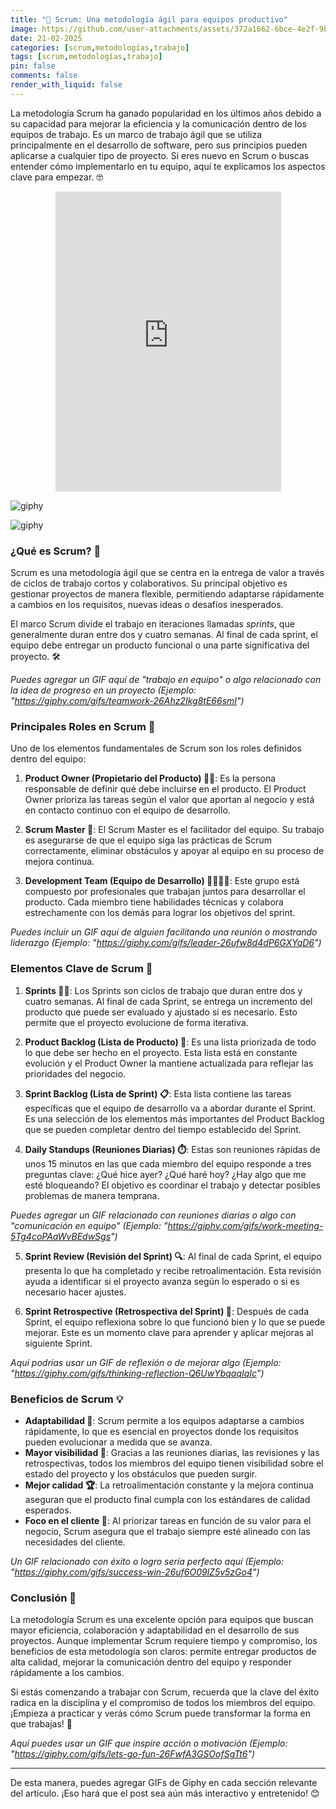 ```yaml
---
title: "🚀 Scrum: Una metodología ágil para equipos productivo"
image: https://github.com/user-attachments/assets/372a1662-6bce-4e2f-9bca-b5c4c81e2bd1
date: 21-02-2025
categories: [scrum,metodologías,trabajo]
tags: [scrum,metodologías,trabajo]
pin: false
comments: false
render_with_liquid: false
---
```



La metodología Scrum ha ganado popularidad en los últimos años debido a su capacidad para mejorar la eficiencia y la comunicación dentro de los equipos de trabajo. Es un marco de trabajo ágil que se utiliza principalmente en el desarrollo de software, pero sus principios pueden aplicarse a cualquier tipo de proyecto. Si eres nuevo en Scrum o buscas entender cómo implementarlo en tu equipo, aquí te explicamos los aspectos clave para empezar. 🤓

<div style="width:100%; display:flex; justify-content: center;"><iframe src="https://giphy.com/embed/1hXY6iNdTFpTW4je85" width="361" height="480" style="" frameBorder="0" class="giphy-embed" allowFullScreen></iframe></div>

![giphy](https://github.com/user-attachments/assets/65c40c17-0bb8-46a0-a142-30336170eaba)

![giphy](https://media2.giphy.com/media/v1.Y2lkPTc5MGI3NjExMHJmMWg5em54d3NwaGpzcmVlb2R4ZmUydnEzZGg4b2J0bzRoaHFieiZlcD12MV9pbnRlcm5hbF9naWZfYnlfaWQmY3Q9Zw/Rng7sDG4dkmyWev2qx/giphy.gif)

### ¿Qué es Scrum? 🤔

Scrum es una metodología ágil que se centra en la entrega de valor a través de ciclos de trabajo cortos y colaborativos. Su principal objetivo es gestionar proyectos de manera flexible, permitiendo adaptarse rápidamente a cambios en los requisitos, nuevas ideas o desafíos inesperados.

El marco Scrum divide el trabajo en iteraciones llamadas *sprints*, que generalmente duran entre dos y cuatro semanas. Al final de cada sprint, el equipo debe entregar un producto funcional o una parte significativa del proyecto. 🛠️

*Puedes agregar un GIF aquí de "trabajo en equipo" o algo relacionado con la idea de progreso en un proyecto (Ejemplo: "https://giphy.com/gifs/teamwork-26Ahz2Ikg8tE66smI")*

### Principales Roles en Scrum 👥

Uno de los elementos fundamentales de Scrum son los roles definidos dentro del equipo:

1. **Product Owner (Propietario del Producto) 👨‍💻**: Es la persona responsable de definir qué debe incluirse en el producto. El Product Owner prioriza las tareas según el valor que aportan al negocio y está en contacto continuo con el equipo de desarrollo.

2. **Scrum Master 🤖**: El Scrum Master es el facilitador del equipo. Su trabajo es asegurarse de que el equipo siga las prácticas de Scrum correctamente, eliminar obstáculos y apoyar al equipo en su proceso de mejora continua.

3. **Development Team (Equipo de Desarrollo) 👩‍💻👨‍💻**: Este grupo está compuesto por profesionales que trabajan juntos para desarrollar el producto. Cada miembro tiene habilidades técnicas y colabora estrechamente con los demás para lograr los objetivos del sprint.

*Puedes incluir un GIF aquí de alguien facilitando una reunión o mostrando liderazgo (Ejemplo: "https://giphy.com/gifs/leader-26ufw8d4dP6GXYqD6")*

### Elementos Clave de Scrum 🔑

1. **Sprints 🏃‍♂️**: Los Sprints son ciclos de trabajo que duran entre dos y cuatro semanas. Al final de cada Sprint, se entrega un incremento del producto que puede ser evaluado y ajustado si es necesario. Esto permite que el proyecto evolucione de forma iterativa.

2. **Product Backlog (Lista de Producto) 📝**: Es una lista priorizada de todo lo que debe ser hecho en el proyecto. Esta lista está en constante evolución y el Product Owner la mantiene actualizada para reflejar las prioridades del negocio.

3. **Sprint Backlog (Lista de Sprint) 📋**: Esta lista contiene las tareas específicas que el equipo de desarrollo va a abordar durante el Sprint. Es una selección de los elementos más importantes del Product Backlog que se pueden completar dentro del tiempo establecido del Sprint.

4. **Daily Standups (Reuniones Diarias) ⏱️**: Estas son reuniones rápidas de unos 15 minutos en las que cada miembro del equipo responde a tres preguntas clave: ¿Qué hice ayer? ¿Qué haré hoy? ¿Hay algo que me esté bloqueando? El objetivo es coordinar el trabajo y detectar posibles problemas de manera temprana.

*Puedes agregar un GIF relacionado con reuniones diarias o algo con "comunicación en equipo" (Ejemplo: "https://giphy.com/gifs/work-meeting-5Tg4coPAaWvBEdwSgs")*

5. **Sprint Review (Revisión del Sprint) 🔍**: Al final de cada Sprint, el equipo presenta lo que ha completado y recibe retroalimentación. Esta revisión ayuda a identificar si el proyecto avanza según lo esperado o si es necesario hacer ajustes.

6. **Sprint Retrospective (Retrospectiva del Sprint) 🧐**: Después de cada Sprint, el equipo reflexiona sobre lo que funcionó bien y lo que se puede mejorar. Este es un momento clave para aprender y aplicar mejoras al siguiente Sprint.

*Aquí podrías usar un GIF de reflexión o de mejorar algo (Ejemplo: "https://giphy.com/gifs/thinking-reflection-Q6UwYbqaqIqIc")*

### Beneficios de Scrum 💡

- **Adaptabilidad 🔄**: Scrum permite a los equipos adaptarse a cambios rápidamente, lo que es esencial en proyectos donde los requisitos pueden evolucionar a medida que se avanza.
- **Mayor visibilidad 👀**: Gracias a las reuniones diarias, las revisiones y las retrospectivas, todos los miembros del equipo tienen visibilidad sobre el estado del proyecto y los obstáculos que pueden surgir.
- **Mejor calidad 🏆**: La retroalimentación constante y la mejora continua aseguran que el producto final cumpla con los estándares de calidad esperados.
- **Foco en el cliente 💬**: Al priorizar tareas en función de su valor para el negocio, Scrum asegura que el trabajo siempre esté alineado con las necesidades del cliente.

*Un GIF relacionado con éxito o logro sería perfecto aquí (Ejemplo: "https://giphy.com/gifs/success-win-26uf6O09lZ5v5zGo4")*

### Conclusión 🎯

La metodología Scrum es una excelente opción para equipos que buscan mayor eficiencia, colaboración y adaptabilidad en el desarrollo de sus proyectos. Aunque implementar Scrum requiere tiempo y compromiso, los beneficios de esta metodología son claros: permite entregar productos de alta calidad, mejorar la comunicación dentro del equipo y responder rápidamente a los cambios.

Si estás comenzando a trabajar con Scrum, recuerda que la clave del éxito radica en la disciplina y el compromiso de todos los miembros del equipo. ¡Empieza a practicar y verás cómo Scrum puede transformar la forma en que trabajas! 🚀

*Aquí puedes usar un GIF que inspire acción o motivación (Ejemplo: "https://giphy.com/gifs/lets-go-fun-26FwfA3GSOofSgTt6")*

---

De esta manera, puedes agregar GIFs de Giphy en cada sección relevante del artículo. ¡Eso hará que el post sea aún más interactivo y entretenido! 😊
